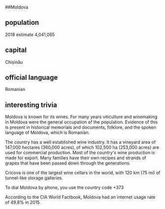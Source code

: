##Moldova
## population
2018 estimate 	4,041,065

## capital
Chișinău
 
## official language
Romanian

## interesting trivia
Moldova is known for its wines. For many years viticulture and winemaking in Moldova were the general occupation of the population. Evidence of this is present in historical memorials and documents, folklore, and the spoken language of Moldova, which is Romanian.

The country has a well established wine industry. It has a vineyard area of 147,000 hectares (360,000 acres), of which 102,500 ha (253,000 acres) are used for commercial production. Most of the country's wine production is made for export. Many families have their own recipes and strands of grapes that have been passed down through the generations.

Cricova is one of the largest wine cellars in the world, with 120 km (75 mi) of tunnel-like storage galleries.

To dial Moldova by phone, you use the country code +373

According to the CIA World Factbook, Moldova had an internet usage rate of 49.8% in 2015.



